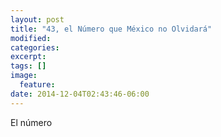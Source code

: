 ```yaml
---
layout: post
title: "43, el Número que México no Olvidará"
modified:
categories: 
excerpt:
tags: []
image:
  feature:
date: 2014-12-04T02:43:46-06:00
---
```


El número
